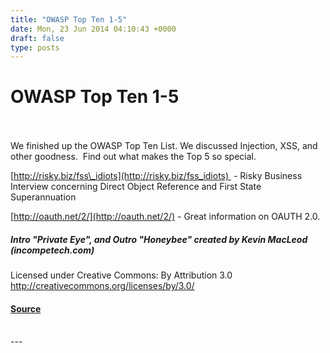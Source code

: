 ```yaml
---
title: "OWASP Top Ten 1-5"
date: Mon, 23 Jun 2014 04:10:43 +0000
draft: false
type: posts
---
```

# OWASP Top Ten 1-5

<br/>

<br/>
We finished up the OWASP Top Ten List. We discussed Injection, XSS, and other goodness.  Find out what makes the Top 5 so special.

[http://risky.biz/fss\_idiots](http://risky.biz/fss_idiots)  - Risky Business Interview concerning Direct Object Reference and First State Superannuation

[http://oauth.net/2/](http://oauth.net/2/) - Great information on OAUTH 2.0.

##### Intro "Private Eye", and Outro "Honeybee" created by Kevin MacLeod (incompetech.com)   
Licensed under Creative Commons: By Attribution 3.0  
http://creativecommons.org/licenses/by/3.0/

#### [Source](http://brakeingsecurity.com/owasp-top-ten-1-5)

<br/>
---
